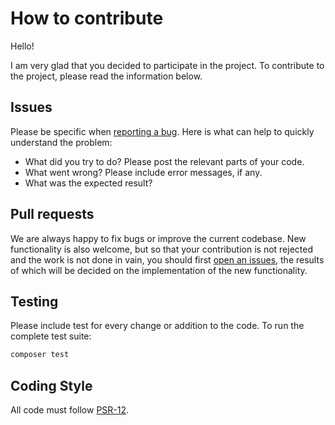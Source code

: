# How to contribute

Hello!

I am very glad that you decided to participate in the project. To contribute to the project, please read the information below.

## Issues

Please be specific when [reporting a bug](https://github.com/eegusakov/geo-search/issues/new). Here is what can help to quickly understand the problem:

- What did you try to do? Please post the relevant parts of your code. 
- What went wrong? Please include error messages, if any. 
- What was the expected result?

## Pull requests

We are always happy to fix bugs or improve the current codebase. New functionality is also welcome, but so that your contribution is not rejected and the work is not done in vain, you should first [open an issues](https://github.com/eegusakov/geo-search/issues/new), the results of which will be decided on the implementation of the new functionality.

## Testing

Please include test for every change or addition to the code. To run the complete test suite:

```bash
composer test
```

## Coding Style

All code must follow [PSR-12](https://www.php-fig.org/psr/psr-12/). 

